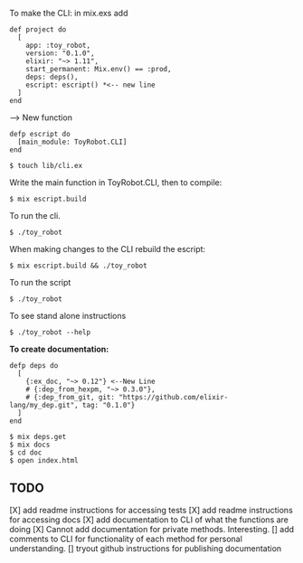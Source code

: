To make the CLI:
in mix.exs add

    def project do
      [
        app: :toy_robot,
        version: "0.1.0",
        elixir: "~> 1.11",
        start_permanent: Mix.env() == :prod,
        deps: deps(),
        escript: escript() *<-- new line
      ]
    end

  --> New function

    defp escript do 
      [main_module: ToyRobot.CLI]
    end

    $ touch lib/cli.ex

Write the main function in ToyRobot.CLI, then to compile:

    $ mix escript.build

To run the cli.

    $ ./toy_robot

When making changes to the CLI rebuild the escript:

    $ mix escript.build && ./toy_robot

To run the script 

    $ ./toy_robot

To see stand alone instructions

    $ ./toy_robot --help

**To create documentation:**

    defp deps do
      [
        {:ex_doc, "~> 0.12"} <--New Line
        # {:dep_from_hexpm, "~> 0.3.0"},
        # {:dep_from_git, git: "https://github.com/elixir-lang/my_dep.git", tag: "0.1.0"}
      ]
    end 

    $ mix deps.get
    $ mix docs
    $ cd doc
    $ open index.html

  ## TODO

  [X] add readme instructions for accessing tests
  [X] add readme instructions for accessing docs
  [X] add documentation to CLI of what the functions are doing
    [X] Cannot add documentation for private methods. Interesting.
  [] add comments to CLI for functionality of each method for personal understanding.
  [] tryout github instructions for publishing documentation